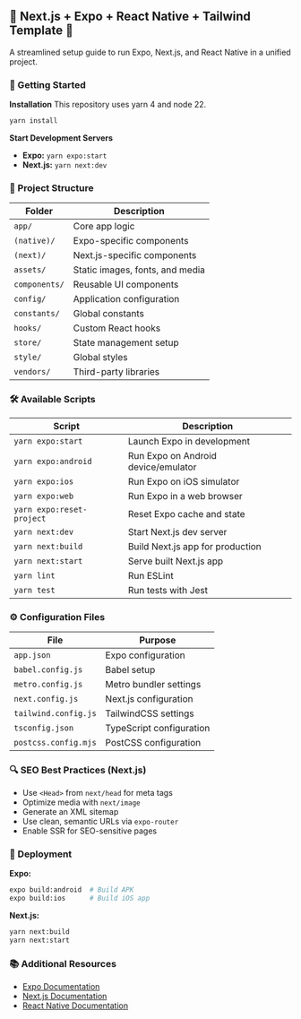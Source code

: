 ##  🚀 Next.js + Expo + React Native + Tailwind Template 🚀

A streamlined setup guide to run Expo, Next.js, and React Native in a unified project.

### 🚀 Getting Started

**Installation**
This repository uses yarn 4 and node 22.

```bash
yarn install
```

**Start Development Servers**  
- **Expo:** `yarn expo:start`  
- **Next.js:** `yarn next:dev`


### 📁 Project Structure

| Folder        | Description                            |
|---------------|----------------------------------------|
| `app/`        | Core app logic                         |
| `(native)/`   | Expo-specific components               |
| `(next)/`     | Next.js-specific components            |
| `assets/`     | Static images, fonts, and media        |
| `components/` | Reusable UI components                 |
| `config/`     | Application configuration              |
| `constants/`  | Global constants                       |
| `hooks/`      | Custom React hooks                     |
| `store/`      | State management setup                 |
| `style/`      | Global styles                          |
| `vendors/`    | Third-party libraries                  |

### 🛠 Available Scripts

| Script                    | Description                          |
|--|--|
| `yarn expo:start`     | Launch Expo in development           |
| `yarn expo:android`   | Run Expo on Android device/emulator  |
| `yarn expo:ios`       | Run Expo on iOS simulator            |
| `yarn expo:web`       | Run Expo in a web browser            |
| `yarn expo:reset-project` | Reset Expo cache and state       |
| `yarn next:dev`       | Start Next.js dev server             |
| `yarn next:build`     | Build Next.js app for production     |
| `yarn next:start`     | Serve built Next.js app              |
| `yarn lint`           | Run ESLint                           |
| `yarn test`           | Run tests with Jest                  |



### ⚙️ Configuration Files

| File                 | Purpose                                |
|-|-|
| `app.json`           | Expo configuration                     |
| `babel.config.js`    | Babel setup                            |
| `metro.config.js`    | Metro bundler settings                 |
| `next.config.js`     | Next.js configuration                  |
| `tailwind.config.js` | TailwindCSS settings                   |
| `tsconfig.json`      | TypeScript configuration               |
| `postcss.config.mjs` | PostCSS configuration                  |



### 🔍 SEO Best Practices (Next.js)

- Use `<Head>` from `next/head` for meta tags
- Optimize media with `next/image`
- Generate an XML sitemap
- Use clean, semantic URLs via `expo-router`
- Enable SSR for SEO-sensitive pages



### 🚢 Deployment

**Expo:**  
```bash
expo build:android  # Build APK  
expo build:ios      # Build iOS app
```

**Next.js:**  
```bash
yarn next:build  
yarn next:start
```


### 📚 Additional Resources

- [Expo Documentation](https://docs.expo.dev)  
- [Next.js Documentation](https://nextjs.org/docs)  
- [React Native Documentation](https://reactnative.dev)

